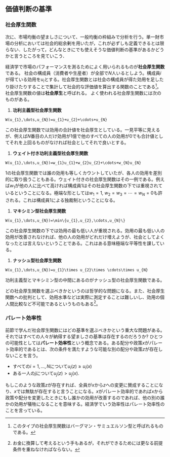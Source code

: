 ## 価値判断の基準

### 社会厚生関数
   次に、市場均衡の望ましさについて、一般均衡の枠組みで分析を行う。単一財市場の分析においては社会的総余剰を用いたが，これが必ずしも定義できるとは限らない．したがって，どんなときにでも使えそうな価値判断の基準があるかどうかと言うところを見ていこう．


経済学で市場のパフォーマンスを測るためによく用いられるものが**社会厚生関数**である。
社会の構成員（消費者や生産者）が全部で$N$人いるとしよう。構成員$i$が得ている効用を$u_{i}$とする。社会厚生関数とは社会の構成員が得た効用を足したり掛けたりすることで集計して社会的な評価値を算出する関数のことである[^note1]。社会厚生関数の値は**社会厚生**と呼ばれる。
よく使われる社会厚生関数には次のものがある。

[^note1]: このタイプの社会厚生関数はバーグマン・サミュエルソン型と呼ばれるものである。

1. **功利主義型社会厚生関数**
 ```{math}
 W(u_{1},\dots,u_{N})=u_{1}+u_{2}+\cdots+u_{N}
 ``` 
 
 この社会厚生関数では効用の合計値を社会厚生としている。一見平等に見えるが、例えば$N$番目の人だけ効用が1億で他のすべての人の効用が0でも合計値としてそれを上回るものがなければ社会としてそれで良いとする。
 
1. **ウェイト付き功利主義型社会厚生関数**
 ```{math}
 W(u_{1},\dots,u_{N})=w_{1}u_{1}+w_{2}u_{2}+\cdots+w_{N}u_{N}
 ``` 

1の社会厚生関数では誰の効用も等しくカウントしていたが、各人の効用を差別的に取り扱うこともある。ウェイト付きの社会厚生関数はその一例である。例えば$w_{1}$が他の人に比べて高ければ構成員1はその社会厚生関数の下では重視されているということになる。極端な形としては$w_{1}=1$, $w_{2}=w_{3}=\cdots=w_{N}=0$も許される。これは構成員1による独裁制ということになる。

1. **マキシミン型社会厚生関数**
 ```{math}
 W(u_{1},\dots,u_{N})=\min\{u_{1},u_{2},\cdots,u_{N}\}
 ``` 
 
 この社会厚生関数の下では効用の最も低い人が重視される。効用の最も低い人の効用が改善されなければ、他の人の効用がどれだけ増えようが、社会としてよくなったとは言えないということである。これはある意味極端な平等性を課している。
 
1. **ナッシュ型社会厚生関数**
 ```{math}
 W(u_{1},\dots,u_{N})=u_{1}\times u_{2}\times \cdots\times u_{N}
 ``` 
 
 功利主義型とマキシミン型の中間にあるのがナッシュ型の社会厚生関数である。

    
  どの社会厚生関数を選ぶべきかというのは哲学的な問題になる。また、社会厚生関数への批判として、効用水準などは実際に測定することは難しいし、効用の個人間比較など不可能であるというものもある[^note0]。

[^note0]: お金に換算して考えるという手もあるが，それができるためには更なる前提条件を重ねなければならない。
  

  
  
  

### パレート効率性
 前節で学んだ社会厚生関数にはどの基準を選ぶべきかという重大な問題がある。それではすべての人々が納得する望ましさの基準は存在するのだろうか? ひとつの可能性としては**パレート効率性**という概念である。ある配分や政策$x$がパレート効率的であるとは、次の条件を満たすような可能な別の配分や政策$z$が存在しないことを言う。
 
 - すべての$i=1,\dots,N$について$u_{i}(z)\ge u_{i}(x)$
  - ある一人の$j$について$u_{j}(z)> u_{j}(x)$.
   
   もしこのような政策$z$が存在すれば、全員が$x$から$z$への変更に賛成することになり、$x$では無駄が存在すると言うことになる。$x$がパレート効率的であれば$x$から政策や配分を変更したときにもし誰かの効用が改善するのであれば、他の別の誰かの効用が犠牲になることを意味する。経済学でいう効率性はパレート効率性のことを言っている。